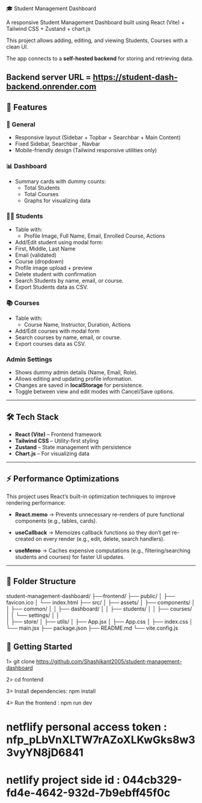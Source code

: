  🎓 Student Management Dashboard

A responsive Student Management Dashboard built using React (Vite) + Tailwind CSS + Zustand + chart.js

This project allows adding, editing, and viewing Students, Courses with a clean UI.  

The app connects to a **self-hosted backend** for storing and retrieving data.

Backend server URL =  https://student-dash-backend.onrender.com
---

## 🚀 Features

### 📌 General
- Responsive layout (Sidebar + Topbar + Searchbar + Main Content)
- Fixed Sidebar, Searchbar , Navbar
- Mobile-friendly design (Tailwind responsive utilities only)

### 📊 Dashboard
- Summary cards with dummy counts:
  - Total Students
  - Total Courses
  - Graphs for visualizing data

### 👩‍🎓 Students
- Table with:
  - Profile Image, Full Name, Email, Enrolled Course, Actions
- Add/Edit student using modal form:
- First, Middle, Last Name
- Email (validated)
- Course (dropdown)
- Profile image upload + preview
- Delete student with confirmation
- Search Students by name, email, or course.
- Export Students data as CSV.

### 📚 Courses
- Table with:
  - Course Name, Instructor, Duration, Actions
- Add/Edit courses with modal form
- Search courses by name, email, or course.
- Export courses data as CSV.


### Admin Settings

- Shows dummy admin details (Name, Email, Role).  
- Allows editing and updating profile information.  
- Changes are saved in **localStorage** for persistence.  
- Toggle between view and edit modes with Cancel/Save options.  


---

## 🛠️ Tech Stack

- **React (Vite)** – Frontend framework
- **Tailwind CSS** – Utility-first styling
- **Zustand** – State management with persistence
- **Chart.js** – For visualizing data
 
---

## ⚡ Performance Optimizations

This project uses React’s built-in optimization techniques to improve rendering performance:

- **React.memo** → Prevents unnecessary re-renders of pure functional components (e.g., tables, cards).

- **useCallback** → Memoizes callback functions so they don’t get re-created on every render (e.g., edit, delete, search handlers).

- **useMemo** → Caches expensive computations (e.g., filtering/searching students and courses) for faster UI updates.

---

## 📂 Folder Structure

 student-management-dashboard/
 ├──frontend/
    ├── public/
    │   ├── favicon.ico
    │   └── index.html
    ├── src/
    │   ├── assets/
    │   ├── components/
    │   │   ├── common/
    │   │   ├── dashboard/
    │   │   ├── students/
    │   │   ├── courses/
    │   │   └── settings/
    │   │   
    │   ├── store/
    │   ├── utils/
    │   ├── App.jsx
    │   ├── App.css
    │   ├── index.css
    │   └── main.jsx
    ├── package.json
    ├── README.md
    └── vite.config.js



## 🚀 Getting Started

 1> git clone https://github.com/Shashikant2005/student-management-dashboard

 2> cd frontend

 3> Install dependencies:  npm install

 4> Run the frontend : npm run dev

  # netflify personal access token :  nfp_pLbVnXLTW7rAZoXLKwGks8w33vyYN8jD6841
  # netlify project side id : 044cb329-fd4e-4642-932d-7b9ebff45f0c
